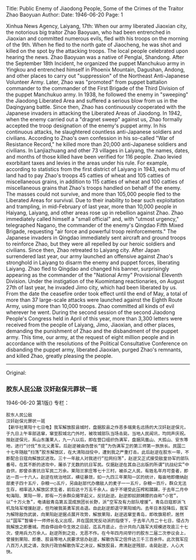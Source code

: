 Title: Public Enemy of Jiaodong People, Some of the Crimes of the Traitor Zhao Baoyuan
Author:
Date: 1946-06-20
Page: 1

Xinhua News Agency, Laiyang, 17th: When our army liberated Jiaoxian city, the notorious big traitor Zhao Baoyuan, who had been entrenched in Jiaoxian and committed numerous evils, fled with his troops on the morning of the 9th. When he fled to the north gate of Jiaocheng, he was shot and killed on the spot by the attacking troops. The local people celebrated upon hearing the news. Zhao Baoyuan was a native of Penglai, Shandong. After the September 18th Incident, he organized the puppet Manchukuo army in Yingkou and entrenched himself in Phoenix Mountain, Dagushan, Andong, and other places to carry out "suppression" of the Northeast Anti-Japanese Volunteer Army. Later, Zhao was "promoted" from puppet battalion commander to the commander of the First Brigade of the Third Division of the puppet Manchukuo army. In 1938, he followed the enemy in "sweeping" the Jiaodong Liberated Area and suffered a serious blow from us in the Daqingyang battle. Since then, Zhao has continuously cooperated with the Japanese invaders in attacking the Liberated Areas of Jiaodong. In 1942, when the enemy carried out a "dragnet sweep" against us, Zhao formally accepted the troop designation of the enemy's puppet army. In his continuous attacks, he slaughtered countless anti-Japanese soldiers and civilians. According to Zhao's own confession in his so-called "War of Resistance Record," he killed more than 20,000 anti-Japanese soldiers and civilians. In Lanjiazhuang and other 73 villages in Laiyang, the names, dates, and months of those killed have been verified for 116 people. Zhao levied exorbitant taxes and levies in the areas under his rule. For example, according to statistics from the first district of Laiyang in 1943, each mu of land had to pay Zhao's troops 45 catties of wheat and 105 catties of miscellaneous grains, in addition to 115 catties of wheat and 100 catties of miscellaneous grains that Zhao's troops handled on behalf of the enemy. The masses could not survive, and more than 105,000 people fled to the Liberated Areas for survival. Due to their inability to bear such exploitation and trampling, in mid-February of last year, more than 10,000 people in Haiyang, Laiyang, and other areas rose up in rebellion against Zhao. Zhao immediately called himself a "small official" and, with "utmost urgency," telegraphed Nagano, the commander of the enemy's Qingdao Fifth Mixed Brigade, requesting "air force and powerful troop reinforcements." The Japanese invaders in Qingdao immediately sent aircraft and ground troops to reinforce Zhao, but they were all repelled by our heroic soldiers and civilians. Since then, Zhao retreated to Laiyang city. After Japan surrendered last year, our army launched an offensive against Zhao's stronghold in Laiyang to disarm the enemy and puppet forces, liberating Laiyang. Zhao fled to Qingdao and changed his banner, surprisingly appearing as the commander of the "National Army" Provisional Eleventh Division. Under the instigation of the Kuomintang reactionaries, on August 27th of last year, he invaded Jimo city, which had been liberated by us. From the date the ceasefire order took effect until the end of May, a total of more than 37 large-scale attacks were launched against the Eighth Route Army, using more than 10,000 troops. Zhao committed all kinds of evil wherever he went. During the second session of the second Jiaodong People's Congress held in April of this year, more than 3,300 letters were received from the people of Laiyang, Jimo, Jiaoxian, and other places, demanding the punishment of Zhao and the disbandment of the puppet army. This time, our army, at the request of eight million people and in accordance with the resolutions of the Political Consultative Conference on disbanding the puppet army, liberated Jiaoxian, purged Zhao's remnants, and killed Zhao, greatly pleasing the people.



<hr /> 

Original: 


### 胶东人民公敌  汉奸赵保元罪状一斑

1946-06-20
第1版()
专栏：

    胶东人民公敌
    汉奸赵保元罪状一斑
    【新华社莱阳十七日电】我军解放胶县城时，盘据胶县之作恶多端臭名远扬的大汉奸赵逆保元，于九日上午率部逃窜，窜至胶城北门外时，被攻城部队当场击毙。当地人民闻讯，均同声庆祝。按赵逆保元，系山东蓬莱人，九一八以后，即在营口组织伪满军，盘据凤凰山、大孤山、安东等地，进行“讨伐”东北义勇军。后赵逆被由伪营长“提”为伪满军卫的第三师第一旅旅长。民国二十七年随敌“扫荡”胶东解放区，在大清阳战役中，遭到我之严重打击。此后赵逆在胶东一带，不断配合日寇向解放区进攻。三十一年敌人对我进行“拉网扫荡”，赵逆又正式接受敌皇协军的部队番号。在其不断的进攻中，屠杀了无数的抗日军民。仅据赵逆在其自己出版的所谓“抗战纪实”中自供，即曾杀害抗日军民二万余。莱阳兰家庄等七十三村，被杀之人民，有姓名年月可查者，即达一百一十六人。赵逆在统治地区，横征暴敛，如一九四三年莱阳一区的统计，每亩地即缴纳赵部麦子四十五斤，杂粮一○五斤，另由赵部代办缴敌人的麦子一一五斤，杂粮一百斤。群众无法生存，相率逃入解放区求生者，前后达十万五千余人。由于不堪受此压榨和蹂躏，于去年二月中旬海阳、莱阳一带，即有一万余群众揭竿起义，反抗赵逆。赵逆即奴颜婢膝的自称“小官”，以“十万火急”，电请敌青岛第五混成旅团长长野，派“空军及有力部队增援”。青岛日寇即派飞机及陆军增援赵逆，但均被我英勇军民击退。自此赵逆即退守莱阳城内。去年日本投降后，我军为解除敌伪武装，向莱阳赵逆据点展开攻势，解放莱阳，赵逆逃窜至青岛，即改旗易帜，居然以“国军”暂编十一师师长名义出现，并在国民党反动派的指使下，于去年八月二十七日，侵占为我解放之即墨城。而自停战命令生效之日起，迄五月底止，合计共向八路军大规模进攻逾三十七次，使用兵力万余人。赵逆所到之处，无恶不作。在今年四月间举行的胶东二届二次参议会上，曾接到莱阳、即墨、胶县等地人民要求惩办赵逆，解散伪军之信件达三千三百余件。此次我军应八百万人民之请，及执行政协解散伪军之决议，解放胶县，肃清赵逆残部，击毙赵逆，人心大快。
